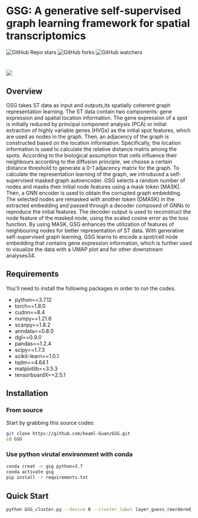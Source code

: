 # GSG: A generative self-supervised graph learning framework for spatial transcriptomics
![GitHub Repo stars](https://img.shields.io/github/stars/keaml-Guan/GSG?style=social) ![GitHub forks](https://img.shields.io/github/forks/keaml-Guan/GSG?style=social) ![GitHub watchers](https://img.shields.io/github/watchers/keaml-Guan/GSG?style=social)
#
![](https://github.com/keaml-Guan/GSG/tree/main/figurees/GSG.jpg)
<br>
## Overview

GSG takes ST data as input and outputs,its spatially coherent graph representation learning. The ST data contain two components: gene expression and spatial location information. The gene expression of a spot is initially reduced by principal component analysis (PCA) or  initial extraction of highly variable genes (HVGs) as the initial spot features, which are used as nodes in the graph. Then, an adjacency of the graph is constructed based on the location  information. Specifically, the location information is used to calculate the relative distance matrix among the spots. According to the biological assumption that cells influence their neighbours according to the diffusion principle, we choose a certain distance threshold to generate a 0-1 adjacency matrix for the graph. To calculate the representation learning of the graph, we introduced a self-supervised masked graph autoencoder. GSG selects a random number of nodes and masks their initial node features using a mask token [MASK]. Then, a GNN encoder is used to obtain the corrupted graph embedding. The selected nodes are remasked with another token (DMASK) in the extracted embedding and passed through a decoder composed of GNNs to reproduce the initial features. The decoder output is used to reconstruct the node feature of the masked node, using the scaled cosine error as the loss function. By using MASK, GSG enhances the utilization of features of neighbouring nodes for better representation of ST data. With generative self-supervised graph learning, GSG learns to encode a spot/cell node embedding that contains gene expression information, which is further used to visualize the data with a UMAP plot and for other downstream analyses34.

## Requirements
You'll need to install the following packages in order to run the codes.
* python==3.7.12
* torch==1.8.0
* cudnn==8.4
* numpy==1.21.6
* scanpy==1.8.2
* anndata==0.8.0
* dgl==0.9.0
* pandas==1.2.4
* scipy==1.7.3
* scikit-learn==1.0.1 
* tqdm==4.64.1
* matplotlib==3.5.3
* tensorboardX==2.5.1

## Installation

### From source
Start by grabbing this source codes:
```sh
git clone https://github.com/keaml-Guan/GSG.git
cd GSG
```
### Use python virutal environment with conda
```sh
conda creat -n gsg python=3.7
conda activate gsg
pip install -r requirements.txt
```
## Quick Start
```sh
python GSG_cluster.py --device 0 --cluster_label layer_guess_reordered_short
```


<!--
## Citation
-->
